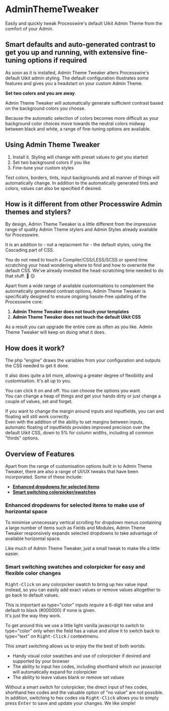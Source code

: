 # AdminThemeTweaker
Easily and quickly tweak Processwire's default Uikit Admin Theme from the comfort of your Admin.

## Smart defaults and auto-generated contrast to get you up and running, with extensive fine-tuning options if required
As soon as it is installed, Admin Theme Tweaker alters Processwire's default Uikit admin styling. The default configuration illustrates some features and gives you a headstart on your custom Admin Theme.

**Set two colors and you are away**.

Admin Theme Tweaker will automatically generate sufficient contrast based on the background colors you choose.

Because the automatic selection of colors becomes more difficult as your background color choices move towards the neutral colors midway between black and white, a range of fine-tuning options are available.

## Using Admin Theme Tweaker

1. Install it. Styling will change with preset values to get you started
2. Set two background colors if you like
3. Fine-tune your custom styles

Text colors, borders, tints, input backgrounds and all manner of things will automatically change. In addition to the automatically generated tints and colors, values can also be specified if desired.

## How is it different from other Processwire Admin themes and stylers?
By design, Admin Theme Tweaker is a little different from the impressive range of quality Admin Theme stylers and Admin Styles already available for Processwire.

It is an addition to - not a replacment for -  the default styles, using the Cascading part of CSS. 

You do not need to touch a Compiler/CSS/LESS/SCSS or spend time scratching your head wondering where to find and how to overwrite the default CSS. We've already invested the head-scratching time needed to do that stuff. :checkered_flag: :relieved: 

Apart from a wide range of available customisations to complement the automatically generated contrast options, Admin Theme Tweaker is specifically designed to ensure ongoing hassle-free updating of the Processwire core:

1. **Admin Theme Tweaker does not touch your templates**
2. **Admin Theme Tweaker does not touch the default Uikit CSS**

As a result you can upgrade the entire core as often as you like. Admin Theme Tweaker will keep on doing what it does.

## How does it work?
The php "engine" draws the variables from your configuration and outputs the CSS needed to get it done.

It also does quite a bit more, allowing a greater degree of flexibility and customisation. It's all up to you. 

You can click it on and off. You can choose the options you want.\
You can change a heap of things and get your hands dirty or just change a couple of values, set and forget.

If you want to change the margin around inputs and inputfields, you can and floating will still work correctly.\
Even with the addition of the ability to set margins between inputs, automatic floating of inputfields provides improved precision over the default Uikit CSS, down to 5% for column widths, including all common "thirds" options.

## Overview of Features
Apart from the range of customisation options built in to Admin Theme Tweaker, there are also a range of UI/UX tweaks that have been incorporated. Some of these include:

- **[Enhanced dropdowns for selected items](#enhanced-dropdowns-for-selected-items-to-make-use-of-horizontal-space)**
- **[Smart switching colorpicker/swatches](#smart-switching-swatches-and-colorpicker-for-easy-and-flexible-color-changes)**

### Enhanced dropdowns for selected items to make use of horizontal space
To minimise unnecessary vertical scrolling for dropdown menus containing a large number of items such as Fields and Modules, Admin Theme Tweaker responsively expands selected dropdowns to take advantage of available horizontal space.

Like much of Admin Theme Tweaker, just a small tweak to make life a little easier.

### Smart switching swatches and colorpicker for easy and flexible color changes
<kbd>Right-Click</kbd> on any colorpicker swatch to bring up hex value input instead, so you can easily add exact values or remove values altogether to go back to default values.

This is important as type="color" inputs *require* a 6-digit hex value and default to black (#000000) if none is given.\
It\'s just the way they work. 

To get around this we use a little light vanilla javascript to switch to type="color" only when the field has a value and allow it to switch back to type="text" on <kbd>Right-Click</kbd> / contextmenu.

This smart switching allows us to enjoy the the best of both worlds: 
- Handy visual color swatches and use of colorpicker if desired and supported by your browser
- The ability to input hex codes, including shorthand which our javascript will automatically expand for colorpicker 
- The ability to leave values blank or remove set values

Without a smart switch for colorpicker, the direct input of hex codes, shorthand hex codes and the valuable option of "no value" are not possible. In addition, switching to hex codes via <kbd>Right-Click</kbd> allows you to simply press <kbd>Enter</kbd> to save and update your changes. We like simple!
